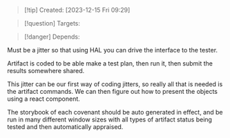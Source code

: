 
>[!tip] Created: [2023-12-15 Fri 09:29]

>[!question] Targets: 

>[!danger] Depends: 

Must be a jitter so that using HAL you can drive the interface to the tester.

Artifact is coded to be able make a test plan, then run it, then submit the results somewhere shared.

This jitter can be our first way of coding jitters, so really all that is needed is the artifact commands.
We can then figure out how to present the objects using a react component.

The storybook of each covenant should be auto generated in effect, and be run in many different window sizes with all types of artifact status being tested and then automatically appraised.